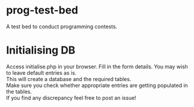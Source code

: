 prog-test-bed
=============

A test bed to conduct programming contests. 

Initialising DB
===============
Access initialise.php in your browser. Fill in the form details. You may wish to leave default entries as is. <br>
This will create a database and the required tables. <br>
Make sure you check whether appropriate entries are getting populated in the tables. <br>
If you find any discrepancy feel free to post an issue!
